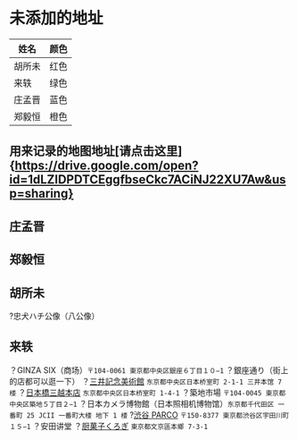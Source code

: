 # 未添加的地址

|姓名|颜色|
|-|-|
|胡所未|红色|
|来轶|绿色|
|庄孟晋|蓝色|
|郑毅恒|橙色|

## 用来记录的地图地址[请点击这里]{https://drive.google.com/open?id=1dLZIDPDTCEggfbseCkc7ACiNJ22XU7Aw&usp=sharing}

## 庄孟晋
## 郑毅恒
## 胡所未
?忠犬ハチ公像（八公像）
## 来轶
？GINZA SIX（商场）`〒104-0061 東京都中央区銀座６丁目１０−1`
？銀座通り（街上的店都可以逛一下）
？[三井記念美術館](http://www.mitsui-museum.jp/) `东京都中央区日本桥室町 2-1-1 三井本馆 7 楼`
？[日本橋三越本店](https://www.mitsukoshi.mistore.jp/nihombashi.html) `东京都中央区日本桥室町 1-4-1`
？築地市場 `〒104-0045 東京都中央区築地５丁目２−1`
？日本カメラ博物館（日本照相机博物馆）`东京都千代田区 一番町 25 JCII 一番町大楼 地下 1 楼`
?[渋谷 PARCO](shibuya.parco.jp) `〒150-8377 東京都渋谷区宇田川町１５−1`
？安田讲堂
？[厨菓子くろぎ](http://www.wagashi-kurogi.co.jp/) `東京都文京區本鄉 7-3-1`




